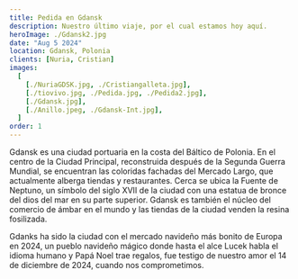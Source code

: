 ```yaml
---
title: Pedida en Gdansk
description: Nuestro último viaje, por el cual estamos hoy aquí.
heroImage: ./Gdansk2.jpg
date: "Aug 5 2024"
location: Gdansk, Polonia
clients: [Nuria, Cristian]
images:
  [
    [./NuriaGDSK.jpg, ./Cristiangalleta.jpg],
    [./tiovivo.jpg, ./Pedida.jpg, ./Pedida2.jpg],
    [./Gdansk.jpg],
    [./Anillo.jpeg, ./Gdansk-Int.jpg],
  ]
order: 1
---
```


Gdansk es una ciudad portuaria en la costa del Báltico de Polonia. En el centro de la Ciudad Principal, reconstruida después de la Segunda Guerra Mundial, se encuentran las coloridas fachadas del Mercado Largo, que actualmente alberga tiendas y restaurantes. Cerca se ubica la Fuente de Neptuno, un símbolo del siglo XVII de la ciudad con una estatua de bronce del dios del mar en su parte superior. Gdansk es también el núcleo del comercio de ámbar en el mundo y las tiendas de la ciudad venden la resina fosilizada.

Gdanks ha sido la ciudad con el mercado navideño más bonito de Europa en 2024, un pueblo navideño mágico donde hasta el alce Lucek habla el idioma humano y Papá Noel trae regalos, fue testigo de nuestro amor el 14 de diciembre de 2024, cuando nos comprometimos.